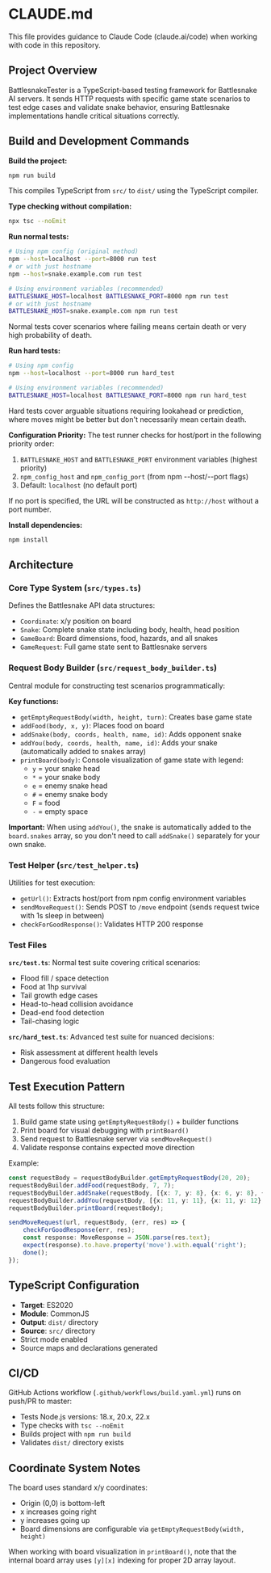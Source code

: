 # CLAUDE.md

This file provides guidance to Claude Code (claude.ai/code) when working with code in this repository.

## Project Overview

BattlesnakeTester is a TypeScript-based testing framework for Battlesnake AI servers. It sends HTTP requests with specific game state scenarios to test edge cases and validate snake behavior, ensuring Battlesnake implementations handle critical situations correctly.

## Build and Development Commands

**Build the project:**
```bash
npm run build
```
This compiles TypeScript from `src/` to `dist/` using the TypeScript compiler.

**Type checking without compilation:**
```bash
npx tsc --noEmit
```

**Run normal tests:**
```bash
# Using npm config (original method)
npm --host=localhost --port=8000 run test
# or with just hostname
npm --host=snake.example.com run test

# Using environment variables (recommended)
BATTLESNAKE_HOST=localhost BATTLESNAKE_PORT=8000 npm run test
# or with just hostname
BATTLESNAKE_HOST=snake.example.com npm run test
```
Normal tests cover scenarios where failing means certain death or very high probability of death.

**Run hard tests:**
```bash
# Using npm config
npm --host=localhost --port=8000 run hard_test

# Using environment variables (recommended)
BATTLESNAKE_HOST=localhost BATTLESNAKE_PORT=8000 npm run hard_test
```
Hard tests cover arguable situations requiring lookahead or prediction, where moves might be better but don't necessarily mean certain death.

**Configuration Priority:**
The test runner checks for host/port in the following priority order:
1. `BATTLESNAKE_HOST` and `BATTLESNAKE_PORT` environment variables (highest priority)
2. `npm_config_host` and `npm_config_port` (from npm --host/--port flags)
3. Default: `localhost` (no default port)

If no port is specified, the URL will be constructed as `http://host` without a port number.

**Install dependencies:**
```bash
npm install
```

## Architecture

### Core Type System (`src/types.ts`)
Defines the Battlesnake API data structures:
- `Coordinate`: x/y position on board
- `Snake`: Complete snake state including body, health, head position
- `GameBoard`: Board dimensions, food, hazards, and all snakes
- `GameRequest`: Full game state sent to Battlesnake servers

### Request Body Builder (`src/request_body_builder.ts`)
Central module for constructing test scenarios programmatically:

**Key functions:**
- `getEmptyRequestBody(width, height, turn)`: Creates base game state
- `addFood(body, x, y)`: Places food on board
- `addSnake(body, coords, health, name, id)`: Adds opponent snake
- `addYou(body, coords, health, name, id)`: Adds your snake (automatically added to snakes array)
- `printBoard(body)`: Console visualization of game state with legend:
  - `y` = your snake head
  - `*` = your snake body
  - `e` = enemy snake head
  - `#` = enemy snake body
  - `F` = food
  - `-` = empty space

**Important:** When using `addYou()`, the snake is automatically added to the `board.snakes` array, so you don't need to call `addSnake()` separately for your own snake.

### Test Helper (`src/test_helper.ts`)
Utilities for test execution:
- `getUrl()`: Extracts host/port from npm config environment variables
- `sendMoveRequest()`: Sends POST to `/move` endpoint (sends request twice with 1s sleep in between)
- `checkForGoodResponse()`: Validates HTTP 200 response

### Test Files
**`src/test.ts`**: Normal test suite covering critical scenarios:
- Flood fill / space detection
- Food at 1hp survival
- Tail growth edge cases
- Head-to-head collision avoidance
- Dead-end food detection
- Tail-chasing logic

**`src/hard_test.ts`**: Advanced test suite for nuanced decisions:
- Risk assessment at different health levels
- Dangerous food evaluation

## Test Execution Pattern

All tests follow this structure:
1. Build game state using `getEmptyRequestBody()` + builder functions
2. Print board for visual debugging with `printBoard()`
3. Send request to Battlesnake server via `sendMoveRequest()`
4. Validate response contains expected move direction

Example:
```typescript
const requestBody = requestBodyBuilder.getEmptyRequestBody(20, 20);
requestBodyBuilder.addFood(requestBody, 7, 7);
requestBodyBuilder.addSnake(requestBody, [{x: 7, y: 8}, {x: 6, y: 8}, {x: 5, y: 8}]);
requestBodyBuilder.addYou(requestBody, [{x: 11, y: 11}, {x: 11, y: 12}, {x: 11, y: 13}]);
requestBodyBuilder.printBoard(requestBody);

sendMoveRequest(url, requestBody, (err, res) => {
    checkForGoodResponse(err, res);
    const response: MoveResponse = JSON.parse(res.text);
    expect(response).to.have.property('move').with.equal('right');
    done();
});
```

## TypeScript Configuration

- **Target**: ES2020
- **Module**: CommonJS
- **Output**: `dist/` directory
- **Source**: `src/` directory
- Strict mode enabled
- Source maps and declarations generated

## CI/CD

GitHub Actions workflow (`.github/workflows/build.yaml.yml`) runs on push/PR to master:
- Tests Node.js versions: 18.x, 20.x, 22.x
- Type checks with `tsc --noEmit`
- Builds project with `npm run build`
- Validates `dist/` directory exists

## Coordinate System Notes

The board uses standard x/y coordinates:
- Origin (0,0) is bottom-left
- x increases going right
- y increases going up
- Board dimensions are configurable via `getEmptyRequestBody(width, height)`

When working with board visualization in `printBoard()`, note that the internal board array uses `[y][x]` indexing for proper 2D array layout.
